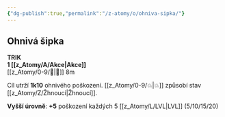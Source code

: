 ```yaml
---
{"dg-publish":true,"permalink":"/z-atomy/o/ohniva-sipka/"}
---
```


## Ohnivá šipka
**TRIK**  
**1 [[z_Atomy/A/Akce\|Akce]]**  
[[z_Atomy/0-9/🏹\|🏹]] 8m

Cíl utrží **1k10** ohnivého poškození. [[z_Atomy/0-9/💥\|💥]] způsobí stav [[z_Atomy/Z/Žhnoucí\|Žhnoucí]].

**Vyšší úrovně**: **+5** poškození každých 5 [[z_Atomy/L/LVL\|LVL]] (5/10/15/20)